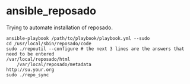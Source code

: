 ansible_reposado
================

Trying to automate installation of reposado. 

	ansible-playbook /path/to/playbook/playbook.yml --sudo
	cd /usr/local/sbin/reposado/code
	sudo ./repoutil --configure # the next 3 lines are the answers that need to be entered
	/var/local/reposado/html
        /var/local/reposado/metadata
	http://su.your.org
	sudo ./repo_sync
  	

